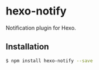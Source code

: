 # hexo-notify

Notification plugin for Hexo.

## Installation

``` bash
$ npm install hexo-notify --save
```